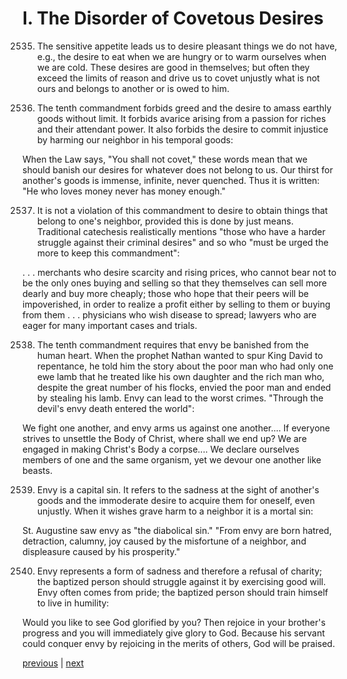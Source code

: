 # I. The Disorder of Covetous Desires

2535. The sensitive appetite leads us to desire pleasant things we do not have, e.g., the desire to eat when we are hungry or to warm ourselves when we are cold. These desires are good in themselves; but often they exceed the limits of reason and drive us to covet unjustly what is not ours and belongs to another or is owed to him.

2536. The tenth commandment forbids greed and the desire to amass earthly goods without limit. It forbids avarice arising from a passion for riches and their attendant power. It also forbids the desire to commit injustice by harming our neighbor in his temporal goods:

When the Law says, "You shall not covet," these words mean that we should banish our desires for whatever does not belong to us. Our thirst for another's goods is immense, infinite, never quenched. Thus it is written: "He who loves money never has money enough."

2537. It is not a violation of this commandment to desire to obtain things that belong to one's neighbor, provided this is done by just means. Traditional catechesis realistically mentions "those who have a harder struggle against their criminal desires" and so who "must be urged the more to keep this commandment":

. . . merchants who desire scarcity and rising prices, who cannot bear not to be the only ones buying and selling so that they themselves can sell more dearly and buy more cheaply; those who hope that their peers will be impoverished, in order to realize a profit either by selling to them or buying from them . . . physicians who wish disease to spread; lawyers who are eager for many important cases and trials.

2538. The tenth commandment requires that envy be banished from the human heart. When the prophet Nathan wanted to spur King David to repentance, he told him the story about the poor man who had only one ewe lamb that he treated like his own daughter and the rich man who, despite the great number of his flocks, envied the poor man and ended by stealing his lamb. Envy can lead to the worst crimes. "Through the devil's envy death entered the world":

We fight one another, and envy arms us against one another.... If everyone strives to unsettle the Body of Christ, where shall we end up? We are engaged in making Christ's Body a corpse.... We declare ourselves members of one and the same organism, yet we devour one another like beasts.

2539. Envy is a capital sin. It refers to the sadness at the sight of another's goods and the immoderate desire to acquire them for oneself, even unjustly. When it wishes grave harm to a neighbor it is a mortal sin:

St. Augustine saw envy as "the diabolical sin." "From envy are born hatred, detraction, calumny, joy caused by the misfortune of a neighbor, and displeasure caused by his prosperity."

2540. Envy represents a form of sadness and therefore a refusal of charity; the baptized person should struggle against it by exercising good will. Envy often comes from pride; the baptized person should train himself to live in humility:

Would you like to see God glorified by you? Then rejoice in your brother's progress and you will immediately give glory to God. Because his servant could conquer envy by rejoicing in the merits of others, God will be praised.

[previous](https://github.com/Tenari/non-fiction/blob/master/catechism/__P8T.md) | [next](https://github.com/Tenari/non-fiction/blob/master/catechism/__P8V.md)